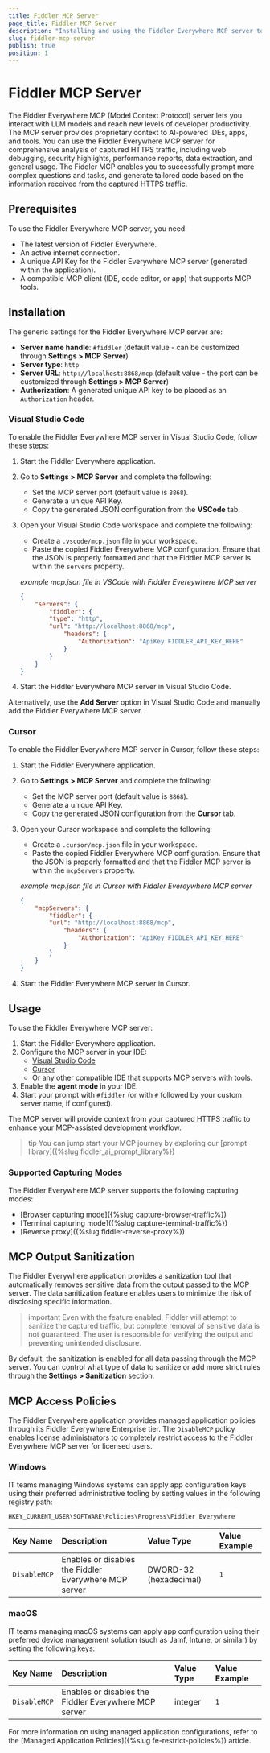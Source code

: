 ```yaml
---
title: Fiddler MCP Server
page_title: Fiddler MCP Server
description: "Installing and using the Fiddler Everywhere MCP server to interact with AI tools."
slug: fiddler-mcp-server
publish: true
position: 1
---
```


# Fiddler MCP Server

The Fiddler Everywhere MCP (Model Context Protocol) server lets you interact with LLM models and reach new levels of developer productivity. The MCP server provides proprietary context to AI-powered IDEs, apps, and tools. You can use the Fiddler Everywhere MCP server for comprehensive analysis of captured HTTPS traffic, including web debugging, security highlights, performance reports, data extraction, and general usage. The Fiddler MCP enables you to successfully prompt more complex questions and tasks, and generate tailored code based on the information received from the captured HTTPS traffic.

## Prerequisites

To use the Fiddler Everywhere MCP server, you need:

- The latest version of Fiddler Everywhere.
- An active internet connection.
- A unique API Key for the Fiddler Everywhere MCP server (generated within the application).
- A compatible MCP client (IDE, code editor, or app) that supports MCP tools.

## Installation

The generic settings for the Fiddler Everywhere MCP server are:

* **Server name handle**: `#fiddler` (default value - can be customized through **Settings > MCP Server**)
* **Server type**: `http`
* **Server URL**: `http://localhost:8868/mcp` (default value - the port can be customized through **Settings > MCP Server**)
* **Authorization**: A generated unique API key to be placed as an `Authorization` header.

### Visual Studio Code

To enable the Fiddler Everywhere MCP server in Visual Studio Code, follow these steps:

1. Start the Fiddler Everywhere application.
2. Go to **Settings > MCP Server** and complete the following:
    * Set the MCP server port (default value is `8868`).
    * Generate a unique API Key.
    * Copy the generated JSON configuration from the **VSCode** tab.
3. Open your Visual Studio Code workspace and complete the following:
    * Create a `.vscode/mcp.json` file in your workspace.
    * Paste the copied Fiddler Everywhere MCP configuration. Ensure that the JSON is properly formatted and that the Fiddler MCP server is within the `servers` property.

    _example mcp.json file in VSCode with Fiddler Evereywhere MCP server_
    ```JSON
    {
        "servers": {
            "fiddler": {
            "type": "http",
            "url": "http://localhost:8868/mcp",
                "headers": {
                    "Authorization": "ApiKey FIDDLER_API_KEY_HERE"
                }
            }
        }
    }
    ```
4. Start the Fiddler Everywhere MCP server in Visual Studio Code.
    
Alternatively, use the **Add Server** option in Visual Studio Code and manually add the Fiddler Everywhere MCP server.

### Cursor

To enable the Fiddler Everywhere MCP server in Cursor, follow these steps:

1. Start the Fiddler Everywhere application.
2. Go to **Settings > MCP Server** and complete the following:
    * Set the MCP server port (default value is `8868`).
    * Generate a unique API Key.
    * Copy the generated JSON configuration from the **Cursor** tab.
3. Open your Cursor workspace and complete the following:
    * Create a `.cursor/mcp.json` file in your workspace.
    * Paste the copied Fiddler Everywhere MCP configuration. Ensure that the JSON is properly formatted and that the Fiddler MCP server is within the `mcpServers` property.

     _example mcp.json file in Cursor with Fiddler Evereywhere MCP server_
    ```JSON
    {
        "mcpServers": {
            "fiddler": {
            "url": "http://localhost:8868/mcp",
                "headers": {
                    "Authorization": "ApiKey FIDDLER_API_KEY_HERE"
                }
            }
        }
    }
    ```
4. Start the Fiddler Everywhere MCP server in Cursor.

## Usage

To use the Fiddler Everywhere MCP server:

1. Start the Fiddler Everywhere application.
2. Configure the MCP server in your IDE:
    * [Visual Studio Code](#visual-studio-code)
    * [Cursor](#cursor)
    * Or any other compatible IDE that supports MCP servers with tools.
3. Enable the **agent mode** in your IDE.
4. Start your prompt with `#fiddler` (or with `#` followed by your custom server name, if configured).

The MCP server will provide context from your captured HTTPS traffic to enhance your MCP-assisted development workflow.

>tip You can jump start your MCP journey by exploring our [prompt library]({%slug fiddler_ai_prompt_library%})


### Supported Capturing Modes

The Fiddler Everywhere MCP server supports the following capturing modes:

- [Browser capturing mode]({%slug capture-browser-traffic%})
- [Terminal capturing mode]({%slug capture-terminal-traffic%})
- [Reverse proxy]({%slug fiddler-reverse-proxy%})

## MCP Output Sanitization

The Fiddler Everywhere application provides a sanitization tool that automatically removes sensitive data from the output passed to the MCP server. The data sanitization feature enables users to minimize the risk of disclosing specific information.

>important Even with the feature enabled, Fiddler will attempt to sanitize the captured traffic, but complete removal of sensitive data is not guaranteed. The user is responsible for verifying the output and preventing unintended disclosure.

By default, the sanitization is enabled for all data passing through the MCP server. You can control what type of data to sanitize or add more strict rules through the **Settings > Sanitization** section.

## MCP Access Policies

The Fiddler Everywhere application provides managed application policies through its Fiddler Everywhere Enterprise tier. The `DisableMCP` policy enables license administrators to completely restrict access to the Fiddler Everywhere MCP server for licensed users.

### Windows

IT teams managing Windows systems can apply app configuration keys using their preferred administrative tooling by setting values in the following registry path:

```
HKEY_CURRENT_USER\SOFTWARE\Policies\Progress\Fiddler Everywhere
```

| Key Name | Description | Value Type | Value Example |
|:---------|:------------|:-----------|:--------------|
| `DisableMCP` | Enables or disables the Fiddler Everywhere MCP server | DWORD-32 (hexadecimal) | `1` |

### macOS

IT teams managing macOS systems can apply app configuration using their preferred device management solution (such as Jamf, Intune, or similar) by setting the following keys:

| Key Name | Description | Value Type | Value Example |
|:---------|:------------|:-----------|:--------------|
| `DisableMCP` | Enables or disables the Fiddler Everywhere MCP server | integer | `1` |

For more information on using managed application configurations, refer to the [Managed Application Policies]({%slug fe-restrict-policies%}) article.
